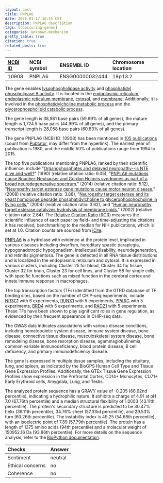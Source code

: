 ```yaml
---
layout: post
title: PNPLA6
date: 2025-01-17 16:55 CST
description: PNPLA6 description
tags: [cooccuring-genes]
categories: unknown-mechanism
pretty_table: true
citation: true
related_posts: true
---
```




| [NCBI ID](https://www.ncbi.nlm.nih.gov/gene/10908) | NCBI symbol | ENSEMBL ID | Chromosome location |
| :-------- | :------- | :-------- | :------- |
| 10908  | PNPLA6 | ENSG00000032444 | 19p13.2 |



The gene enables [lysophospholipase activity](https://amigo.geneontology.org/amigo/term/GO:0004622) and [phosphatidyl phospholipase B activity](https://amigo.geneontology.org/amigo/term/GO:0102545). It is located in the [endoplasmic reticulum](https://amigo.geneontology.org/amigo/term/GO:0005783), [endoplasmic reticulum membrane](https://amigo.geneontology.org/amigo/term/GO:0005789), [cytosol](https://amigo.geneontology.org/amigo/term/GO:0005829), and [membrane](https://amigo.geneontology.org/amigo/term/GO:0016020). Additionally, it is involved in the [phosphatidylcholine metabolic process](https://amigo.geneontology.org/amigo/term/GO:0046470) and the [glycerophospholipid catabolic process](https://amigo.geneontology.org/amigo/term/GO:0046475).


The gene length is 38,981 base pairs (59.69% of all genes), the mature length is 1,724.5 base pairs (44.99% of all genes), and the primary transcript length is 28,058 base pairs (60.83% of all genes).


The gene PNPLA6 (NCBI ID: 10908) has been mentioned in [105 publications](https://pubmed.ncbi.nlm.nih.gov/?term=%22PNPLA6%22) (count from [Pubtator](https://academic.oup.com/nar/article/47/W1/W587/5494727), may differ from the hyperlink). The earliest year of publication is 1980, and the middle 50% of publications range from 1994 to 2015.


The top five publications mentioning PNPLA6, ranked by their scientific influence, include "[Organophosphates and delayed neuropathy--is NTE alive and well?](https://pubmed.ncbi.nlm.nih.gov/2180130)" (1990) (relative citation ratio: 6.05), "[PNPLA6 mutations cause Boucher-Neuhauser and Gordon Holmes syndromes as part of a broad neurodegenerative spectrum.](https://pubmed.ncbi.nlm.nih.gov/24355708)" (2014) (relative citation ratio: 5.12), "[Neuropathy target esterase gene mutations cause motor neuron disease.](https://pubmed.ncbi.nlm.nih.gov/18313024)" (2008) (relative citation ratio: 3.88), "[Neuropathy target esterase and its yeast homologue degrade phosphatidylcholine to glycerophosphocholine in living cells.](https://pubmed.ncbi.nlm.nih.gov/15044461)" (2004) (relative citation ratio: 3.62), and "[Human neuropathy target esterase catalyzes hydrolysis of membrane lipids.](https://pubmed.ncbi.nlm.nih.gov/11927584)" (2002) (relative citation ratio: 2.84). The [Relative Citation Ratio (RCR)](https://journals.plos.org/plosbiology/article?id=10.1371/journal.pbio.1002541) measures the scientific influence of each paper by field- and time-adjusting the citations it has received, benchmarking to the median for NIH publications, which is set at 1.0. Citation counts are sourced from [iCite](https://icite.od.nih.gov).


[PNPLA6](https://www.proteinatlas.org/ENSG00000032444-PNPLA6) is a hydrolase with evidence at the protein level, implicated in various diseases including dwarfism, hereditary spastic paraplegia, hypogonadotropic hypogonadism, intellectual disability, neurodegeneration, and retinitis pigmentosa. The gene is detected in all RNA tissue distributions and is localized in the endoplasmic reticulum and cytosol. It is expressed in various clusters, including Cluster 25 for blood, Cluster 34 for tissue, Cluster 32 for brain, Cluster 23 for cell lines, and Cluster 58 for single cells, with specific functions such as mixed function in the cerebral cortex and innate immune response in macrophages.


The top transcription factors (TFs) identified from the GTRD database of TF binding sites, based on the number of CHIP-seq experiments, include [NR3C1](https://www.ncbi.nlm.nih.gov/gene/2908) with 6 experiments, [RUNX1](https://www.ncbi.nlm.nih.gov/gene/861) with 5 experiments, [PPARG](https://www.ncbi.nlm.nih.gov/gene/5468) with 5 experiments, [BRD4](https://www.ncbi.nlm.nih.gov/gene/23476) with 5 experiments, and [RAD21](https://www.ncbi.nlm.nih.gov/gene/5885) with 5 experiments. These TFs have been shown to play significant roles in gene regulation, as evidenced by their frequent appearance in CHIP-seq data.



The GWAS data indicates associations with various disease conditions, including hematopoietic system disease, immune system disease, bone disease, connective tissue disease, musculoskeletal system disease, bone remodeling disease, bone resorption disease, agammaglobulinemia, common variable immunodeficiency, blood protein disease, B cell deficiency, and primary immunodeficiency disease.



The gene is expressed in multiple tissue samples, including the pituitary, lung, and spleen, as indicated by the BioGPS Human Cell Type and Tissue Gene Expression Profiles. Additionally, the GTEx Tissue Gene Expression Profiles show expression in the Prefrontal Cortex, CD14+ Monocytes, CD71+ Early Erythroid cells, Amygdala, Lung, and Testis.




The analyzed protein sequence has a GRAVY value of -0.205 (68.62nd percentile), indicating a hydrophilic nature. It exhibits a charge of 4.91 at pH 7.0 (67.76th percentile) and a median structural flexibility of 1.0003 (43.11th percentile). The protein's secondary structure is predicted to be 30.47% helix (36.11th percentile), 34.76% sheet (57.33rd percentile), and 29.53% turn (60.26th percentile). The instability index is 49.25 (54.68th percentile), with an isoelectric point of 7.89 (57.79th percentile). The protein has a length of 1375 amino acids (94th percentile) and a molecular weight of 150952.16 Da (93.86th percentile). For more details on the sequence analysis, refer to the [BioPython documentation](https://biopython.org/docs/1.75/api/Bio.SeqUtils.ProtParam.html).





| Checks    | Answer |
| :-------- | :------- |
| Sentiment  | neutral   |
| Ethical concerns | no     |
| Coherence    | no    |